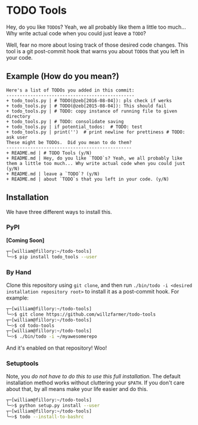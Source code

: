 # TODO Tools

Hey, do you like `TODO`s? Yeah, we all probably like them a little too much...
Why write actual code when you could just leave a `TODO`?

Well, fear no more about losing track of those desired code changes. This tool
is a git post-commit hook that warns you about `TODO`s that you left in your
code.

## Example (How do you mean?)

```
Here's a list of TODOs you added in this commit:
------------------------------------------------
+ todo_tools.py | # TODO(@zeb[2016-08-04]): pls check if werks
+ todo_tools.py | # TODO(@zeb[2015-08-04]): This should fail
+ todo_tools.py | # TODO: copy instance of running file to given directory
+ todo_tools.py | # TODO: consolidate saving
+ todo_tools.py | if potential_todos:  # TODO: test
+ todo_tools.py | print('')  # print newline for prettiness # TODO: ask user
These might be TODOs.  Did you mean to do them?
-----------------------------------------------
+ README.md | # TODO Tools (y/N) 
+ README.md | Hey, do you like `TODO`s? Yeah, we all probably like them a little too much... Why write actual code when you could just (y/N) 
+ README.md | leave a `TODO`? (y/N) 
+ README.md | about `TODO`s that you left in your code. (y/N) 
```

## Installation

We have three different ways to install this.

### PyPI

**[Coming Soon]**

```bash
┬─[william@fillory:~/todo-tools]
╰─>$ pip install todo_tools --user
```

### By Hand

Clone this repository using `git clone`, and then run `./bin/todo -i <desired
installation repository root>` to install it as a post-commit hook. For example:

```bash
┬─[william@fillory:~/todo-tools]
╰─>$ git clone https://github.com/willzfarmer/todo-tools
┬─[william@fillory:~/todo-tools]
╰─>$ cd todo-tools
┬─[william@fillory:~/todo-tools]
╰─>$ ./bin/todo -i ~/myawesomerepo
```

And it's enabled on that repository! Woo!

### Setuptools

Note, you *do not have to do this to use this full installation*. The default
installation method works without cluttering your `$PATH`. If you don't care
about that, by all means make your life easier and do this.

```bash
┬─[william@fillory:~/todo-tools]
╰─>$ python setup.py install --user
┬─[william@fillory:~/todo-tools]
╰─>$ todo --install-to-bashrc
```
